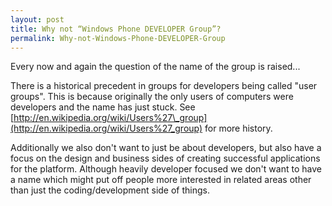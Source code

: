 ```yaml
---
layout: post
title: Why not “Windows Phone DEVELOPER Group”?
permalink: Why-not-Windows-Phone-DEVELOPER-Group
---
```


Every now and again the question of the name of the group is raised...

There is a historical precedent in groups for developers being called "user groups". This is because originally the only users of computers were developers and the name has just stuck. See [http://en.wikipedia.org/wiki/Users%27\_group](http://en.wikipedia.org/wiki/Users%27_group) for more history.

Additionally we also don't want to just be about developers, but also have a focus on the design and business sides of creating successful applications for the platform. Although heavily developer focused we don't want to have a name which might put off people more interested in related areas other than just the coding/development side of things.
